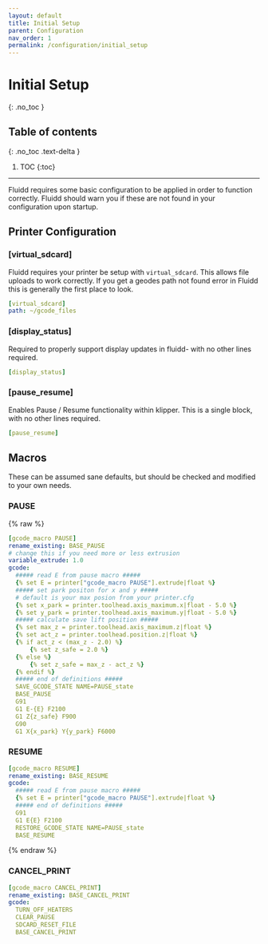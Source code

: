 ```yaml
---
layout: default
title: Initial Setup
parent: Configuration
nav_order: 1
permalink: /configuration/initial_setup
---
```


# Initial Setup
{: .no_toc }

## Table of contents
{: .no_toc .text-delta }

1. TOC
{:toc}

---

Fluidd requires some basic configuration to be applied in order to function
correctly. Fluidd should warn you if these are not found in your configuration
upon startup.

## Printer Configuration

### [virtual_sdcard]

Fluidd requires your printer be setup with `virtual_sdcard`. This allows
file uploads to work correctly. If you get a geodes path not found error in
Fluidd this is generally the first place to look.

```yaml
[virtual_sdcard]
path: ~/gcode_files
```

### [display_status]

Required to properly support display updates in fluidd- with no other lines required.

```yaml
[display_status]
```

### [pause_resume]

Enables Pause / Resume functionality within klipper. This is a single block, with no other lines required.

```yaml
[pause_resume]
```

## Macros

These can be assumed sane defaults, but should be checked and modified to your own needs.

### PAUSE

{% raw %}
```yaml
[gcode_macro PAUSE]
rename_existing: BASE_PAUSE
# change this if you need more or less extrusion
variable_extrude: 1.0
gcode:
  ##### read E from pause macro #####
  {% set E = printer["gcode_macro PAUSE"].extrude|float %}
  ##### set park positon for x and y #####
  # default is your max posion from your printer.cfg
  {% set x_park = printer.toolhead.axis_maximum.x|float - 5.0 %}
  {% set y_park = printer.toolhead.axis_maximum.y|float - 5.0 %}
  ##### calculate save lift position #####
  {% set max_z = printer.toolhead.axis_maximum.z|float %}
  {% set act_z = printer.toolhead.position.z|float %}
  {% if act_z < (max_z - 2.0) %}
      {% set z_safe = 2.0 %}
  {% else %}
      {% set z_safe = max_z - act_z %}
  {% endif %}
  ##### end of definitions #####
  SAVE_GCODE_STATE NAME=PAUSE_state
  BASE_PAUSE
  G91
  G1 E-{E} F2100
  G1 Z{z_safe} F900
  G90
  G1 X{x_park} Y{y_park} F6000
```

### RESUME

```yaml
[gcode_macro RESUME]
rename_existing: BASE_RESUME
gcode:
  ##### read E from pause macro #####
  {% set E = printer["gcode_macro PAUSE"].extrude|float %}
  ##### end of definitions #####
  G91
  G1 E{E} F2100
  RESTORE_GCODE_STATE NAME=PAUSE_state
  BASE_RESUME
```
{% endraw %}

### CANCEL_PRINT

```yaml
[gcode_macro CANCEL_PRINT]
rename_existing: BASE_CANCEL_PRINT
gcode:
  TURN_OFF_HEATERS
  CLEAR_PAUSE
  SDCARD_RESET_FILE
  BASE_CANCEL_PRINT
```
